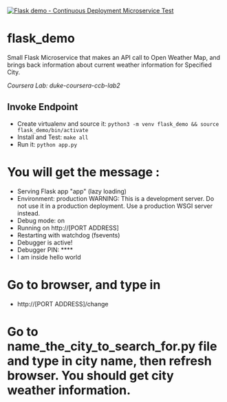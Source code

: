 [![Flask demo - Continuous Deployment Microservice Test](https://github.com/feteezuk/flask_demo/actions/workflows/main.yml/badge.svg)](https://github.com/feteezuk/flask_demo/actions/workflows/main.yml)

# flask_demo
Small Flask Microservice that makes an API call to Open Weather Map, and brings back information about current weather information for Specified City. 

*Coursera Lab:  duke-coursera-ccb-lab2*



## Invoke Endpoint

* Create virtualenv and source it: `python3 -m venv flask_demo && source flask_demo/bin/activate`
* Install and Test:  `make all`
* Run it:  `python app.py`

# You will get the message :

* Serving Flask app "app" (lazy loading)
 * Environment: production
   WARNING: This is a development server. Do not use it in a production deployment.
   Use a production WSGI server instead.
 * Debug mode: on
 * Running on http://[PORT ADDRESS]
 * Restarting with watchdog (fsevents)
 * Debugger is active!
 * Debugger PIN: ****
 * I am inside hello world

# Go to browser, and type in 
* http://[PORT ADDRESS]/change

# Go to name_the_city_to_search_for.py file and type in city name, then refresh browser. You should get city weather information. 







